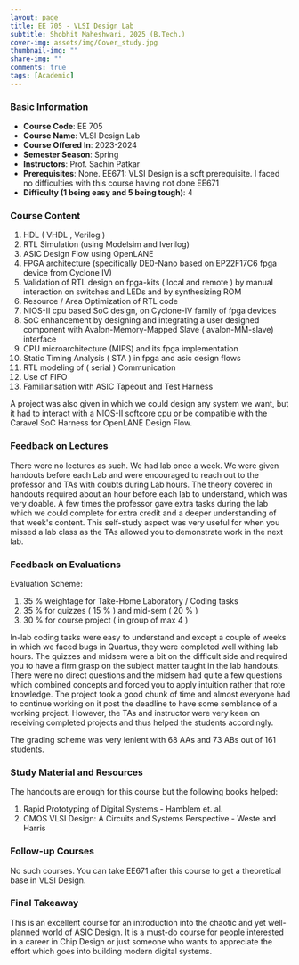 ```yaml
---
layout: page
title: EE 705 - VLSI Design Lab
subtitle: Shobhit Maheshwari, 2025 (B.Tech.)
cover-img: assets/img/Cover_study.jpg
thumbnail-img: ""
share-img: ""
comments: true
tags: [Academic]
---
```


### Basic Information

- **Course Code**: EE 705
- **Course Name**: VLSI Design Lab
- **Course Offered In**: 2023-2024
- **Semester Season**: Spring
- **Instructors**: Prof. Sachin Patkar
- **Prerequisites**: None. EE671: VLSI Design is a soft prerequisite. I faced no difficulties with this course having not done EE671
- **Difficulty (1 being easy and 5 being tough)**: 4

### Course Content
1) HDL ( VHDL , Verilog )
2) RTL Simulation (using Modelsim and Iverilog)
3) ASIC Design Flow using OpenLANE
4) FPGA architecture (specifically DE0-Nano based on EP22F17C6 fpga device from Cyclone IV)
5) Validation of RTL design on fpga-kits ( local and remote ) by manual
interaction on switches and LEDs and by synthesizing ROM
6) Resource / Area Optimization of RTL code
7) NIOS-II cpu based SoC design, on Cyclone-IV family of fpga devices
8) SoC enhancement by designing and integrating a user designed component
with Avalon-Memory-Mapped Slave ( avalon-MM-slave) interface
9) CPU microarchitecture (MIPS) and its fpga implementation
10) Static Timing Analysis ( STA ) in fpga and asic design flows
11) RTL modeling of ( serial ) Communication
12) Use of FIFO
13) Familiarisation with ASIC Tapeout and Test Harness

A project was also given in which we could design any system we want, but it had to interact with a NIOS-II softcore cpu or be compatible with the Caravel SoC Harness for OpenLANE Design Flow. 

### Feedback on Lectures
There were no lectures as such. We had lab once a week. We were given handouts before each Lab and were encouraged to reach out to the professor and TAs with doubts during Lab hours. The theory covered in handouts required about an hour before each lab to understand, which was very doable. A few times the professor gave extra tasks during the lab which we could complete for extra credit and a deeper understanding of that week's content. This self-study aspect was very useful for when you missed a lab class as the TAs allowed you to demonstrate work in the next lab.  

### Feedback on Evaluations
Evaluation Scheme:
1) 35 % weightage for Take-Home Laboratory / Coding tasks
2) 35 % for quizzes ( 15 % ) and mid-sem ( 20 % )
3) 30 % for course project ( in group of max 4 )

In-lab coding tasks were easy to understand and except a couple of weeks in which we faced bugs in Quartus, they were completed well withing lab hours. The quizzes and midsem were a bit on the difficult side and required you to have a firm grasp on the subject matter taught in the lab handouts. There were no direct questions and the midsem had quite a few questions which combined concepts and forced you to apply intuition rather that rote knowledge. The project took a good chunk of time and almost everyone had to continue working on it post the deadline to have some semblance of a working project. However, the TAs and instructor were very keen on receiving completed projects and thus helped the students accordingly. 

The grading scheme was very lenient with 68 AAs and 73 ABs out of 161 students.

### Study Material and Resources
The handouts are enough for this course but the following books helped:
1) Rapid Prototyping of Digital Systems - Hamblem et. al.
2) CMOS VLSI Design: A Circuits and Systems Perspective - Weste and Harris

### Follow-up Courses
No such courses. You can take EE671 after this course to get a theoretical base in VLSI Design.

### Final Takeaway
This is an excellent course for an introduction into the chaotic and yet well-planned world of ASIC Design. It is a must-do course for people interested in a career in Chip Design or just someone who wants to appreciate the effort which goes into building modern digital systems.   

